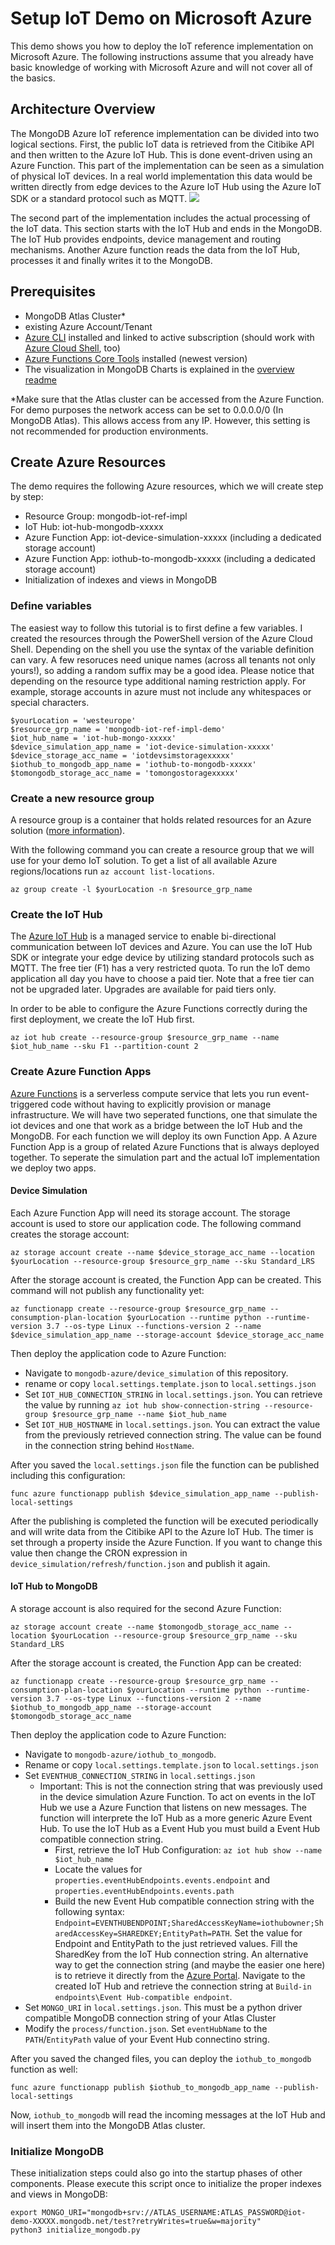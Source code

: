 # Setup IoT Demo on Microsoft Azure
This demo shows you how to deploy the IoT reference implementation on Microsoft Azure. The following instructions assume that you already have basic knowledge of working with Microsoft Azure and will not cover all of the basics.

## Architecture Overview
The MongoDB Azure IoT reference implementation can be divided into two logical sections. First, the public IoT data is retrieved from the Citibike API and then written to the Azure IoT Hub. This is done event-driven using an Azure Function. This part of the implementation can be seen as a simulation of physical IoT devices. In a real world implementation this data would be written directly from edge devices to the Azure IoT Hub using the Azure IoT SDK or a standard protocol such as MQTT.
![](images/implementation_overview.png)

The second part of the implementation includes the actual processing of the IoT data. This section starts with the IoT Hub and ends in the MongoDB. The IoT Hub provides endpoints, device management and routing mechanisms. Another Azure function reads the data from the IoT Hub, processes it and finally writes it to the MongoDB. 

## Prerequisites
* MongoDB Atlas Cluster*
* existing Azure Account/Tenant
* [Azure CLI](https://docs.microsoft.com/en-us/cli/azure/install-azure-cli?view=azure-cli-latest) installed and linked to active subscription (should work with [Azure Cloud Shell](https://shell.azure.com/), too)
* [Azure Functions Core Tools](https://docs.microsoft.com/en-us/azure/azure-functions/functions-run-local) installed (newest version)
* The visualization in MongoDB Charts is explained in the [overview readme](../README.md#visualization)
  
\*Make sure that the Atlas cluster can be accessed from the Azure Function. For demo purposes the network access can be set to 0.0.0.0/0 (In MongoDB Atlas). This allows access from any IP. However, this setting is not recommended for production environments. 

## Create Azure Resources
The demo requires the following Azure resources, which we will create step by step:

* Resource Group: mongodb-iot-ref-impl 
* IoT Hub: iot-hub-mongodb-xxxxx
* Azure Function App: iot-device-simulation-xxxxx (including a dedicated storage account)
* Azure Function App: iothub-to-mongodb-xxxxx (including a dedicated storage account)
* Initialization of indexes and views in MongoDB
  
### Define variables 
The easiest way to follow this tutorial is to first define a few variables. I created the resources through the PowerShell version of the Azure Cloud Shell. Depending on the shell you use the syntax of the variable definition can vary. A few resoruces need unique names (across all tenants not only yours!), so adding a random suffix may be a good idea. Please notice that depending on the resource type additional naming restriction apply. For example, storage accounts in azure must not include any whitespaces or special characters.

```
$yourLocation = 'westeurope'
$resource_grp_name = 'mongodb-iot-ref-impl-demo'
$iot_hub_name = 'iot-hub-mongo-xxxxx'
$device_simulation_app_name = 'iot-device-simulation-xxxxx'
$device_storage_acc_name = 'iotdevsimstoragexxxxx'
$iothub_to_mongodb_app_name = 'iothub-to-mongodb-xxxxx'
$tomongodb_storage_acc_name = 'tomongostoragexxxxx'
```

### Create a new resource group
A resource group is a container that holds related resources for an Azure solution ([more information](https://docs.microsoft.com/en-us/azure/azure-resource-manager/management/manage-resource-groups-portal)). 

With the following command you can create a resource group that we will use for your demo IoT solution. To get a list of all available Azure regions/locations run `az account list-locations`.

```
az group create -l $yourLocation -n $resource_grp_name
```

### Create the IoT Hub
The [Azure IoT Hub](https://docs.microsoft.com/en-us/azure/iot-hub/about-iot-hub) is a managed service to enable bi-directional communication between IoT devices and Azure. You can use the IoT Hub SDK or integrate your edge device by utilizing standard protocols such as MQTT. The free tier (F1) has a very restricted quota. To run the IoT demo application all day you have to choose a paid tier. Note that a free tier can not be upgraded later. Upgrades are available for paid tiers only. 

In order to be able to configure the Azure Functions correctly during the first deployment, we create the IoT Hub first.

```
az iot hub create --resource-group $resource_grp_name --name $iot_hub_name --sku F1 --partition-count 2
```

### Create Azure Function Apps
[Azure Functions](https://docs.microsoft.com/en-us/azure/azure-functions/) is a serverless compute service that lets you run event-triggered code without having to explicitly provision or manage infrastructure. We will have two seperated functions, one that simulate the iot devices and one that work as a bridge between the IoT Hub and the MongoDB. For each function we will deploy its own Function App. A Azure Function App is a group of related Azure Functions that is always deployed together. To seperate the simulation part and the actual IoT implementation we deploy two apps.

#### Device Simulation
Each Azure Function App will need its storage account. The storage account is used to store our application code. The following command creates the storage account:

```
az storage account create --name $device_storage_acc_name --location $yourLocation --resource-group $resource_grp_name --sku Standard_LRS
```

After the storage account is created, the Function App can be created. This command will not publish any functionality yet: 

```
az functionapp create --resource-group $resource_grp_name --consumption-plan-location $yourLocation --runtime python --runtime-version 3.7 --os-type Linux --functions-version 2 --name $device_simulation_app_name --storage-account $device_storage_acc_name
```

Then deploy the application code to Azure Function:
* Navigate to `mongodb-azure/device_simulation` of this repository. 
* rename or copy `local.settings.template.json` to `local.settings.json`
* Set `IOT_HUB_CONNECTION_STRING` in `local.settings.json`. You can retrieve the value by running `az iot hub show-connection-string --resource-group $resource_grp_name --name $iot_hub_name` 
* Set `IOT_HUB_HOSTNAME` in `local.settings.json`. You can extract the value from the previously retrieved connection string. The value can be found in the connection string behind `HostName`.

After you saved the `local.settings.json` file the function can be published including this configuration:

```
func azure functionapp publish $device_simulation_app_name --publish-local-settings
```
After the publishing is completed the function will be executed periodically and will write data from the Citibike API to the Azure IoT Hub. The timer is set through a property inside the Azure Function. If you want to change this value then change the CRON expression in `device_simulation/refresh/function.json` and publish it again.

#### IoT Hub to MongoDB
A storage account is also required for the second Azure Function:
```
az storage account create --name $tomongodb_storage_acc_name --location $yourLocation --resource-group $resource_grp_name --sku Standard_LRS
```

After the storage account is created, the Function App can be created: 

```
az functionapp create --resource-group $resource_grp_name --consumption-plan-location $yourLocation --runtime python --runtime-version 3.7 --os-type Linux --functions-version 2 --name $iothub_to_mongodb_app_name --storage-account $tomongodb_storage_acc_name
```

Then deploy the application code to Azure Function:

* Navigate to  `mongodb-azure/iothub_to_mongodb`. 
* Rename or copy `local.settings.template.json` to `local.settings.json`
* Set `EVENTHUB_CONNECTION_STRING` in `local.settings.json`
  * Important: This is not the connection string that was previously used in the device simulation Azure Function. To act on events in the IoT Hub we use a Azure Function that listens on new messages. The function will interprete the IoT Hub as a more generic Azure Event Hub. To use the IoT Hub as a Event Hub you must build a Event Hub compatible connection string.
    * First, retrieve the IoT Hub Configuration: `az iot hub show --name $iot_hub_name` 
    * Locate the values for `properties.eventHubEndpoints.events.endpoint` and `properties.eventHubEndpoints.events.path`
    * Build the new Event Hub compatible connection string with the following syntax: `Endpoint=EVENTHUBENDPOINT;SharedAccessKeyName=iothubowner;SharedAccessKey=SHAREDKEY;EntityPath=PATH`. Set the value for Endpoint and EntityPath to the just retrieved values. Fill the SharedKey from the IoT Hub connection string. An alternative way to get the connection string (and maybe the easier one here) is to retrieve it directly from the [Azure Portal](https://portal.azure.com). Navigate to the created IoT Hub and retrieve the connection string at `Build-in endpoints\Event Hub-compatible endpoint`.
* Set `MONGO_URI` in `local.settings.json`. This must be a python driver compatible MongoDB connection string of your Atlas Cluster
* Modify the `process/function.json`. Set `eventHubName` to the `PATH`/`EntityPath` value of your Event Hub connectino string.

After you saved the changed files, you can deploy the `iothub_to_mongodb` function as well:
```
func azure functionapp publish $iothub_to_mongodb_app_name --publish-local-settings
```

Now, `iothub_to_mongodb` will read the incoming messages at the IoT Hub and will insert them into the MongoDB Atlas cluster.

### Initialize MongoDB
These initialization steps could also go into the startup phases of other components. Please execute this script once to initialize the proper indexes and views in MongoDB:

```
export MONGO_URI="mongodb+srv://ATLAS_USERNAME:ATLAS_PASSWORD@iot-demo-XXXXX.mongodb.net/test?retryWrites=true&w=majority"
python3 initialize_mongodb.py
```
